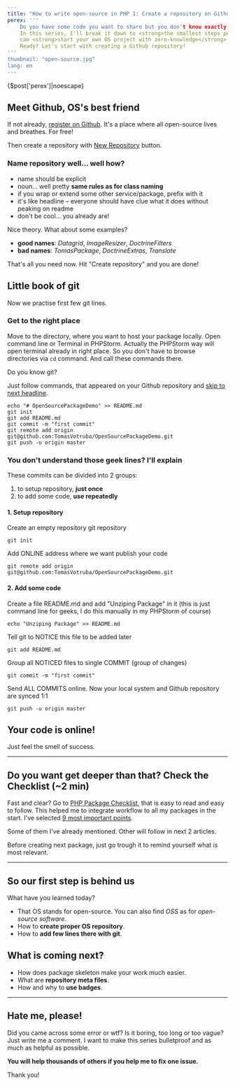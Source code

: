 ```yaml
---
title: "How to write open-source in PHP 1: Create a repository on Github"
perex: '''
    Do you have some code you want to share but you don't know exactly how? Well, writing open-source is complex process.
    In this series, I'll break it down to <strong>the smallest steps possible</strong>, so that you 
    can <strong>start your own OS project with zero-knowledge</strong> (OS = open-source).
    Ready? Let's start with creating a Github repository!
'''
thumbnail: "open-source.jpg"
lang: en
---
```


<p class="perex">{$post['perex']|noescape}</p>

## Meet Github, OS's best friend  

If not already, [register on Github](http://github.com). It's a place where all open-source lives and breathes. For free!

Then create a repository with <a href="https://github.com/new">New Repository</a> button.

### Name repository well... well how?

- name should be explicit
- noun... well pretty **same rules as for class naming**
- if you wrap or extend some other service/package, prefix with it
- it's like headline &ndash; everyone should have clue what it does without peaking on readme
- don't be cool... you already are!
 
Nice theory. What about some examples?

- **good names**: *Datagrid*, *ImageResizer*, *DoctrineFilters*
- **bad names**: *TomasPackage*, *DoctrineExtras*, *Translate*

That's all you need now. Hit "Create repository" and you are done!

## Little book of git

Now we practise first few git lines.

### Get to the right place

Move to the directory, where you want to host your package locally.
Open command line or Terminal in PHPStorm. Actually the PHPStorm way will open terminal already in right place. So you don't have to browse directories via `cd` command.
And call these commands there.  

Do you know git? 

Just follow commands, that appeared on your Github repository and <a href="#your-code-is-online">skip to next headline</a>.

    echo "# OpenSourcePackageDemo" >> README.md
    git init
    git add README.md
    git commit -m "first commit"
    git remote add origin git@github.com:TomasVotruba/OpenSourcePackageDemo.git
    git push -u origin master
    
### You don't understand those geek lines? I'll explain

These commits can be divided into 2 groups: 

1. to setup repository, **just once**
2. to add some code, **use repeatedly**  

#### 1. Setup repository

Create an empty repository git repository

    git init

Add ONLINE address where we want publish your code  

    git remote add origin git@github.com:TomasVotruba/OpenSourcePackageDemo.git

#### 2. Add some code

Create a file README.md and add "Unziping Package" in it (this is just command line for geeks, I do this manually in my PHPStorm of course) 

    echo "Unziping Package" >> README.md
    
Tell git to NOTICE this file to be added later

    git add README.md
    
Group all NOTICED files to single COMMIT (group of changes)  

    git commit -m "first commit"
    
Send ALL COMMITS online. Now your local system and Github repository are synced 1:1

    git push -u origin master


<a name="your-code-is-online"></a>

## Your code is online!

Just feel the smell of success.

---

## Do you want get deeper than that? Check the Checklist (~2 min)
 
Fast and clear? Go to [PHP Package Checklist](http://phppackagechecklist.com/), that is easy to read and easy to follow.
This helped me to integrate workflow to all my packages in the start. I've selected [9 most important points](http://phppackagechecklist.com/#1,2,3,4,6,7,11,12,13).

Some of them I've already mentioned. Other will follow in next 2 articles.

Before creating next package, just go trough it to remind yourself what is most relevant.

---

## So our first step is behind us

What have you learned today?

- That OS stands for open-source. You can also find *OSS* as for *open-source software*.
- How to **create proper OS repository**.
- How to **add few lines there with git**.

## What is coming next?

- How does package skeleton make your work much easier.
- What are **repository meta files**.
- How and why to **use badges**.

---

## Hate me, please!

Did you came across some error or wtf? Is it boring, too long or too vague?
Just write me a comment. I want to make this series bulletproof and as much as helpful as possible.

**You will help thousands of others if you help me to fix one issue.**

Thank you!
